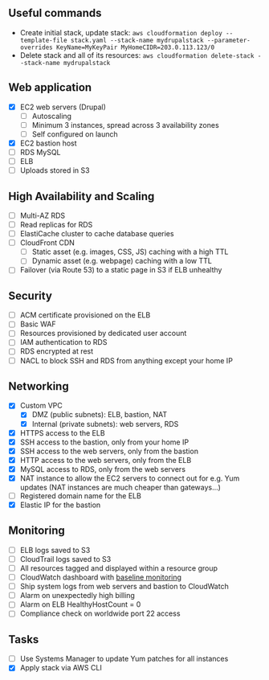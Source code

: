 ## Useful commands

 * Create initial stack, update stack:
   `aws cloudformation deploy --template-file stack.yaml --stack-name mydrupalstack --parameter-overrides KeyName=MyKeyPair MyHomeCIDR=203.0.113.123/0`
 * Delete stack and all of its resources:
   `aws cloudformation delete-stack --stack-name mydrupalstack`

## Web application

 - [X] EC2 web servers (Drupal)
   - [ ] Autoscaling
   - [ ] Minimum 3 instances, spread across 3 availability zones
   - [ ] Self configured on launch
 - [X] EC2 bastion host
 - [ ] RDS MySQL
 - [ ] ELB
 - [ ] Uploads stored in S3

## High Availability and Scaling

 - [ ] Multi-AZ RDS
 - [ ] Read replicas for RDS
 - [ ] ElastiCache cluster to cache database queries
 - [ ] CloudFront CDN
   - [ ] Static asset (e.g. images, CSS, JS) caching with a high TTL
   - [ ] Dynamic asset (e.g. webpage) caching with a low TTL
 - [ ] Failover (via Route 53) to a static page in S3 if ELB unhealthy

## Security

 - [ ] ACM certificate provisioned on the ELB
 - [ ] Basic WAF
 - [ ] Resources provisioned by dedicated user account
 - [ ] IAM authentication to RDS
 - [ ] RDS encrypted at rest
 - [ ] NACL to block SSH and RDS from anything except your home IP

## Networking

 - [X] Custom VPC
   - [X] DMZ (public subnets): ELB, bastion, NAT
   - [X] Internal (private subnets): web servers, RDS
 - [X] HTTPS access to the ELB
 - [X] SSH access to the bastion, only from your home IP
 - [X] SSH access to the web servers, only from the bastion
 - [X] HTTP access to the web servers, only from the ELB
 - [X] MySQL access to RDS, only from the web servers
 - [X] NAT instance to allow the EC2 servers to connect out for e.g. Yum updates
       (NAT instances are much cheaper than gateways...)
 - [ ] Registered domain name for the ELB
 - [X] Elastic IP for the bastion

## Monitoring

 - [ ] ELB logs saved to S3
 - [ ] CloudTrail logs saved to S3
 - [ ] All resources tagged and displayed within a resource group
 - [ ] CloudWatch dashboard with [baseline monitoring](https://docs.aws.amazon.com/AWSEC2/latest/UserGuide/monitoring_ec2.html)
 - [ ] Ship system logs from web servers and bastion to CloudWatch
 - [ ] Alarm on unexpectedly high billing
 - [ ] Alarm on ELB HealthyHostCount = 0
 - [ ] Compliance check on worldwide port 22 access

## Tasks

 - [ ] Use Systems Manager to update Yum patches for all instances
 - [X] Apply stack via AWS CLI
